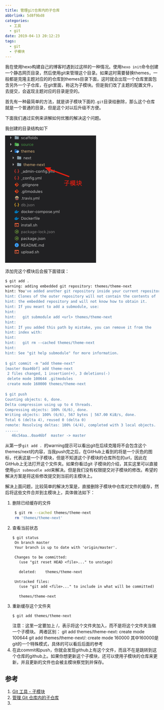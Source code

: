 ```yaml
---
title: 管理git仓库内的子仓库
abbrlink: 5d8f9bd8
categories:
  - 工具
  - git
date: 2019-04-13 20:12:23
tags:
  - git
  - 子模块
---
```

我在使用hexo构建自己的博客时遇到过这样的一种情况。使用`hexo init`命令创建一个静态网页目录，然后使用git来管理这个目录。如果这时需要替换themes，一般都是克隆主题对应的的仓库到themes目录下面，这时就会出现一个仓库里面包含另外一个子仓库，在git里面，称这为子模块。但是我们改了主题的配置文件，去提交，会返现主题对应的目录是空的。

首先有一种最简单的方法，就是讲子模块下面的`.git`目录给删除，那么这个仓库就是一个普通的目录，但是这个对以后升级不方便。

下面我们通过实例来讲解如何优雅的解决这个问题。

我创建的目录结构如下

![Xnip2019-04-14_00-30-14](/images/Xnip2019-04-14_00-30-14.jpg)
<!-- more -->
添加完这个模块后会报下面错误：
``` bash
$ git add .
warning: adding embedded git repository: themes/theme-next
hint: You've added another git repository inside your current repository.
hint: Clones of the outer repository will not contain the contents of
hint: the embedded repository and will not know how to obtain it.
hint: If you meant to add a submodule, use:
hint: 
hint: 	git submodule add <url> themes/theme-next
hint: 
hint: If you added this path by mistake, you can remove it from the
hint: index with:
hint: 
hint: 	git rm --cached themes/theme-next
hint: 
hint: See "git help submodule" for more information.

$ git commit -m "add theme-next"
[master 0aa46bf] add theme-next
 2 files changed, 1 insertion(+), 3 deletions(-)
 delete mode 100644 .gitmodules
 create mode 160000 themes/theme-next

$ git push 
Counting objects: 6, done.
Delta compression using up to 4 threads.
Compressing objects: 100% (6/6), done.
Writing objects: 100% (6/6), 567 bytes | 567.00 KiB/s, done.
Total 6 (delta 4), reused 0 (delta 0)
remote: Resolving deltas: 100% (4/4), completed with 3 local objects.
......
   46c54aa..0aa46bf  master -> master
```
从第一步`git add . `的warning提示可以看出git在后续克隆将不会包含这个themes/next的内容，当我push完之后，在GitHub上看到的将是一个灰色的图标，代表这是一个子模块，但是不知道这个子模块的仓库所在的url，因此在GitHub上无法打开这个文件夹。如果你看过git 子模块的介绍，其实这里可以直接使用`git submoudle add`来解决。但是我们没有权限提交对子模块的修改。希望的解决方案是将这些修改提交到当前的主模块上。

解决上面问题，比较简单的解决方案是，直接删除子模块中仓库对文件的缓存，然后将这些文件合并到主模块上，具体做法如下：

1. 删除已经缓存的文件
   ``` bash
    $ git rm --cached themes/theme-next
    rm 'themes/theme-next'
   ```
2. 查看当前状态
   ```
   $ git status 
    On branch master
    Your branch is up to date with 'origin/master'.

    Changes to be committed:
      (use "git reset HEAD <file>..." to unstage)

      deleted:    themes/theme-next

    Untracked files:
      (use "git add <file>..." to include in what will be committed)

      themes/theme-next
   ```
3. 重新缓存这个文件夹
   ```
   $ git add themes/theme-next
   ```
    注意：这里一定要加上 /，表示将这个文件夹加入，而不是将这个文件夹当做一个子模块。
    两者区别：
    git add themes/theme-next: create mode 100644
    git add themes/theme-next/: create mode 160000
    其中160000是git的一个特殊模式，具体的可以看后后面的参考
4. 在此commit和push，你就会发现github上有这个文件，而且不在是跳转到这个仓库的github上。如果你想更新这个子模块，还可以使用子模块的仓库来更新，并且更新的文件也会被主模块察觉到并保存。

## 参考
1. [Git 工具 - 子模块](https://git-scm.com/book/zh/v2/Git-%E5%B7%A5%E5%85%B7-%E5%AD%90%E6%A8%A1%E5%9D%97)
2. [管理 Git 仓库内的子仓库](https://upupming.site/2018/05/31/git-submodules/#%E4%BB%93%E5%BA%93%E5%86%85%E5%85%8B%E9%9A%86%E5%85%B6%E4%BB%96%E4%BB%93%E5%BA%93%E9%81%87%E5%88%B0%E7%9A%84%E9%97%AE%E9%A2%98)
3. 